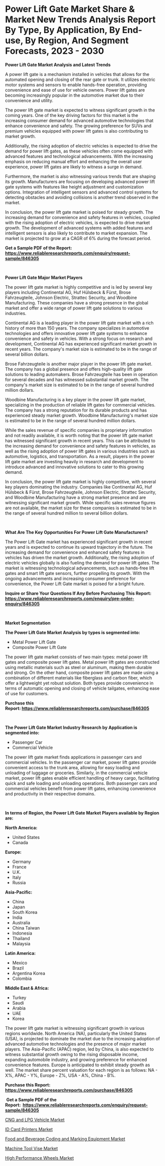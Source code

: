 <p><h1>Power Lift Gate Market Share & Market New Trends Analysis Report By Type, By Application, By End-use, By Region, And Segment Forecasts, 2023 - 2030</h1></p><p><strong>Power Lift Gate Market Analysis and Latest Trends</strong></p>
<p><p>A power lift gate is a mechanism installed in vehicles that allows for the automated opening and closing of the rear gate or trunk. It utilizes electric motor systems and sensors to enable hands-free operation, providing convenience and ease of use for vehicle owners. Power lift gates are becoming increasingly popular in the automotive market due to their convenience and utility.</p><p>The power lift gate market is expected to witness significant growth in the coming years. One of the key driving factors for this market is the increasing consumer demand for advanced automotive technologies that enhance convenience and safety. The growing preference for SUVs and premium vehicles equipped with power lift gates is also contributing to market growth.</p><p>Additionally, the rising adoption of electric vehicles is expected to drive the demand for power lift gates, as these vehicles often come equipped with advanced features and technological advancements. With the increasing emphasis on reducing manual effort and enhancing the overall user experience, power lift gates are likely to witness a surge in demand.</p><p>Furthermore, the market is also witnessing various trends that are shaping its growth. Manufacturers are focusing on developing advanced power lift gate systems with features like height adjustment and customization options. Integration of intelligent sensors and advanced control systems for detecting obstacles and avoiding collisions is another trend observed in the market.</p><p>In conclusion, the power lift gate market is poised for steady growth. The increasing demand for convenience and safety features in vehicles, coupled with the rising adoption of electric vehicles, is expected to drive market growth. The development of advanced systems with added features and intelligent sensors is also likely to contribute to market expansion. The market is projected to grow at a CAGR of 6% during the forecast period.</p></p>
<p><strong>Get a Sample PDF of the Report:&nbsp; <a href="https://www.reliableresearchreports.com/enquiry/request-sample/846305">https://www.reliableresearchreports.com/enquiry/request-sample/846305</a></strong></p>
<p>&nbsp;</p>
<p><strong>Power Lift Gate Major Market Players</strong></p>
<p><p>The power lift gate market is highly competitive and is led by several key players including Continental AG, Huf Hülsbeck & Fürst, Brose Fahrzeugteile, Johnson Electric, Strattec Security, and Woodbine Manufacturing. These companies have a strong presence in the global market and offer a wide range of power lift gate solutions to various industries.</p><p>Continental AG is a leading player in the power lift gate market with a rich history of more than 150 years. The company specializes in automotive technologies and offers innovative power lift gate systems to enhance convenience and safety in vehicles. With a strong focus on research and development, Continental AG has experienced significant market growth in recent years. The company's market size is estimated to be in the range of several billion dollars.</p><p>Brose Fahrzeugteile is another major player in the power lift gate market. The company has a global presence and offers high-quality lift gate solutions to leading automakers. Brose Fahrzeugteile has been in operation for several decades and has witnessed substantial market growth. The company's market size is estimated to be in the range of several hundred million dollars.</p><p>Woodbine Manufacturing is a key player in the power lift gate market, specializing in the production of reliable lift gates for commercial vehicles. The company has a strong reputation for its durable products and has experienced steady market growth. Woodbine Manufacturing's market size is estimated to be in the range of several hundred million dollars.</p><p>While the sales revenue of specific companies is proprietary information and not readily available, it is worth noting that the power lift gate market has witnessed significant growth in recent years. This can be attributed to the increasing demand for convenience and safety features in vehicles, as well as the rising adoption of power lift gates in various industries such as automotive, logistics, and transportation. As a result, players in the power lift gate market are investing heavily in research and development to introduce advanced and innovative solutions to cater to this growing demand.</p><p>In conclusion, the power lift gate market is highly competitive, with several key players dominating the industry. Companies like Continental AG, Huf Hülsbeck & Fürst, Brose Fahrzeugteile, Johnson Electric, Strattec Security, and Woodbine Manufacturing have a strong market presence and are witnessing significant market growth. While specific sales revenue figures are not available, the market size for these companies is estimated to be in the range of several hundred million to several billion dollars.</p></p>
<p>&nbsp;</p>
<p><strong>What Are The Key Opportunities For Power Lift Gate Manufacturers?</strong></p>
<p><p>The Power Lift Gate market has experienced significant growth in recent years and is expected to continue its upward trajectory in the future. The increasing demand for convenience and enhanced safety features in vehicles has driven the market growth. Additionally, the rising adoption of electric vehicles globally is also fueling the demand for power lift gates. The market is witnessing technological advancements, such as hands-free lift gates and smart lift gate sensors, further propelling its growth. With the ongoing advancements and increasing consumer preference for convenience, the Power Lift Gate market is poised for a bright future.</p></p>
<p><strong>Inquire or Share Your Questions If Any Before Purchasing This Report: <a href="https://www.reliableresearchreports.com/enquiry/pre-order-enquiry/846305">https://www.reliableresearchreports.com/enquiry/pre-order-enquiry/846305</a></strong></p>
<p>&nbsp;</p>
<p><strong>Market Segmentation</strong></p>
<p><strong>The Power Lift Gate Market Analysis by types is segmented into:</strong></p>
<p><ul><li>Metal Power Lift Gate</li><li>Composite Power Lift Gate</li></ul></p>
<p><p>The power lift gate market consists of two main types: metal power lift gates and composite power lift gates. Metal power lift gates are constructed using metallic materials such as steel or aluminum, making them durable and strong. On the other hand, composite power lift gates are made using a combination of different materials like fiberglass and carbon fiber, which offer a lightweight yet robust solution. Both types provide convenience in terms of automatic opening and closing of vehicle tailgates, enhancing ease of use for customers.</p></p>
<p><strong>Purchase this Report:&nbsp;<a href="https://www.reliableresearchreports.com/purchase/846305">https://www.reliableresearchreports.com/purchase/846305</a></strong></p>
<p>&nbsp;</p>
<p><strong>The Power Lift Gate Market Industry Research by Application is segmented into:</strong></p>
<p><ul><li>Passenger Car</li><li>Commercial Vehicle</li></ul></p>
<p><p>The power lift gate market finds applications in passenger cars and commercial vehicles. In the passenger car market, power lift gates provide convenient access to the trunk area, allowing for easy loading and unloading of luggage or groceries. Similarly, in the commercial vehicle market, power lift gates enable efficient handling of heavy cargo, facilitating quick and safe loading and unloading operations. Both passenger cars and commercial vehicles benefit from power lift gates, enhancing convenience and productivity in their respective domains.</p></p>
<p>&nbsp;</p>
<p><strong>In terms of Region, the Power Lift Gate Market Players available by Region are:</strong></p>
<p>
    <p> <strong> North America: </strong>
        <ul>
            <li>United States</li>
            <li>Canada</li>
        </ul>
        </p> 
    <p> <strong> Europe: </strong>
        <ul>
            <li>Germany</li>
            <li>France</li>
            <li>U.K.</li>
            <li>Italy</li>
            <li>Russia</li>
        </ul>
        </p> 
    <p> <strong> Asia-Pacific: </strong>
        <ul>
            <li>China</li>
            <li>Japan</li>
            <li>South Korea</li>
            <li>India</li>
            <li>Australia</li>
            <li>China Taiwan</li>
            <li>Indonesia</li>
            <li>Thailand</li>
            <li>Malaysia</li>
        </ul>
        </p> 
    <p> <strong> Latin America: </strong>
        <ul>
            <li>Mexico</li>
            <li>Brazil</li>
            <li>Argentina Korea</li>
            <li>Colombia</li>
        </ul>
        </p> 
    <p> <strong> Middle East & Africa: </strong>
        <ul>
            <li>Turkey</li>
            <li>Saudi</li>
            <li>Arabia</li>
            <li>UAE</li>
            <li>Korea</li>
        </ul>
    </p>
    </p>
<p><p>The power lift gate market is witnessing significant growth in various regions worldwide. North America (NA), particularly the United States (USA), is projected to dominate the market due to the increasing adoption of advanced automotive technologies and the presence of major market players. The Asia-Pacific (APAC) region, led by China, is also expected to witness substantial growth owing to the rising disposable income, expanding automobile industry, and growing preference for enhanced convenience features. Europe is anticipated to exhibit steady growth as well. The market share percent valuation for each region is as follows: NA - X%, APAC - Y%, Europe - Z%, USA - A%, China - B%.</p></p>
<p><strong>Purchase this Report: <a href="https://www.reliableresearchreports.com/purchase/846305">https://www.reliableresearchreports.com/purchase/846305</a></strong></p>
<p>&nbsp;<strong>Get a Sample PDF of the Report:&nbsp;&nbsp;<a href="https://www.reliableresearchreports.com/enquiry/request-sample/846305">https://www.reliableresearchreports.com/enquiry/request-sample/846305</a></strong></p>
<p><strong></strong></p>
<p><p><a href="https://github.com/Chiragrp25/Market-Research-Report-List-1/blob/main/cng-and-lpg-vehicle-market.md">CNG and LPG Vehicle Market</a></p><p><a href="https://www.linkedin.com/pulse/id-card-printers-market-research-report-provides-thorough-xsvke/">ID Card Printers Market</a></p><p><a href="https://www.linkedin.com/pulse/food-beverage-coding-marking-equipment-market-size-growth-mku2e/">Food and Beverage Coding and Marking Equipment Market</a></p><p><a href="https://www.linkedin.com/pulse/machine-tool-vise-market-research-report-provides-thorough-wtgge/">Machine Tool Vise Market</a></p><p><a href="https://github.com/santosh758595/Market-Research-Report-List-1/blob/main/high-performance-wheels-market.md">High Performance Wheels Market</a></p></p>